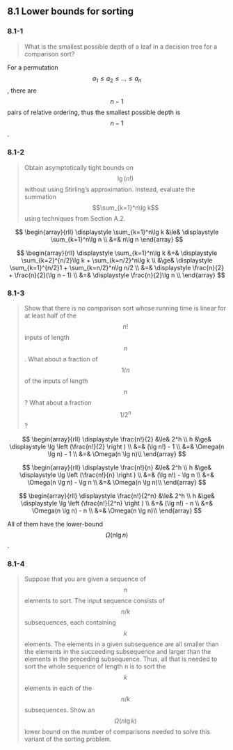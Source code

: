 ## 8.1 Lower bounds for sorting

### 8.1-1

> What is the smallest possible depth of a leaf in a decision tree for a comparison sort?

For a permutation $$a_1 \le a_2 \le \dots \le a_n$$, there are $$n-1$$ pairs of relative ordering, thus the smallest possible depth is $$n-1$$.

### 8.1-2

> Obtain asymptotically tight bounds on $$\lg(n!)$$ without using Stirling’s approximation. Instead, evaluate the summation $$\sum_{k=1}^n\lg k$$ using techniques from Section A.2.

$$
\begin{array}{rll}
\displaystyle \sum_{k=1}^n\lg k &\le& \displaystyle \sum_{k=1}^n\lg n \\
&=& n\lg n
\end{array}
$$

$$
\begin{array}{rll}
\displaystyle \sum_{k=1}^n\lg k &=& \displaystyle \sum_{k=2}^{n/2}\lg k + \sum_{k=n/2}^n\lg k \\
&\ge& \displaystyle \sum_{k=1}^{n/2}1 + \sum_{k=n/2}^n\lg n/2 \\
&=& \displaystyle \frac{n}{2} + \frac{n}{2}(\lg n - 1) \\
&=& \displaystyle \frac{n}{2}\lg n \\
\end{array}
$$

### 8.1-3

> Show that there is no comparison sort whose running time is linear for at least half of the $$n!$$ inputs of length $$n$$. What about a fraction of $$1/n$$ of the inputs of length $$n$$? What about a fraction $$1/2^n$$?

$$
\begin{array}{rll}
\displaystyle \frac{n!}{2} &\le& 2^h \\
h &\ge& \displaystyle \lg \left (\frac{n!}{2} \right ) \\
&=& (\lg n!) - 1 \\
&=& \Omega(n \lg n) - 1 \\
&=& \Omega(n \lg n)\\
\end{array}
$$

$$
\begin{array}{rll}
\displaystyle \frac{n!}{n} &\le& 2^h \\
h &\ge& \displaystyle \lg \left (\frac{n!}{n} \right ) \\
&=& (\lg n!) - \lg n \\
&=& \Omega(n \lg n) - \lg n \\
&=& \Omega(n \lg n)\\
\end{array}
$$

$$
\begin{array}{rll}
\displaystyle \frac{n!}{2^n} &\le& 2^h \\
h &\ge& \displaystyle \lg \left (\frac{n!}{2^n} \right ) \\
&=& (\lg n!) - n \\
&=& \Omega(n \lg n) - n \\
&=& \Omega(n \lg n)\\
\end{array}
$$

All of them have the lower-bound $$\Omega(n \lg n)$$.

### 8.1-4

> Suppose that you are given a sequence of $$n$$ elements to sort. The input sequence consists of $$n/k$$ subsequences, each containing $$k$$ elements. The elements in a given subsequence are all smaller than the elements in the succeeding subsequence and larger than the elements in the preceding subsequence. Thus, all that is needed to sort the whole sequence of length n is to sort the $$k$$ elements in each of the $$n/k$$ subsequences. Show an $$\Omega(n\lg k)$$ lower bound on the number of comparisons needed to solve this variant of the sorting problem.